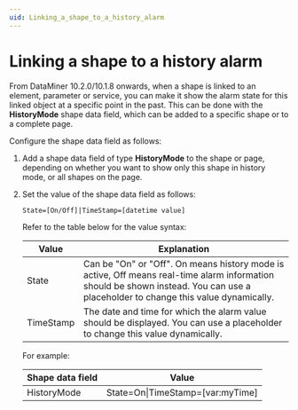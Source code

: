 ```yaml
---
uid: Linking_a_shape_to_a_history_alarm
---
```


# Linking a shape to a history alarm

From DataMiner 10.2.0/10.1.8 onwards, when a shape is linked to an element, parameter or service, you can make it show the alarm state for this linked object at a specific point in the past. This can be done with the **HistoryMode** shape data field, which can be added to a specific shape or to a complete page.

Configure the shape data field as follows:

1. Add a shape data field of type **HistoryMode** to the shape or page, depending on whether you want to show only this shape in history mode, or all shapes on the page.

1. Set the value of the shape data field as follows:

   ```txt
   State=[On/Off]|TimeStamp=[datetime value]
   ```

   Refer to the table below for the value syntax:

   | Value | Explanation |
   |--|--|
   | State | Can be "On" or "Off". On means history mode is active, Off means real-time alarm information should be shown instead. You can use a placeholder to change this value dynamically. |
   | TimeStamp | The date and time for which the alarm value should be displayed. You can use a placeholder to change this value dynamically. |

   For example:

   | Shape data field | Value |
   |--|--|
   | HistoryMode | State=On\|TimeStamp=\[var:myTime\] |

